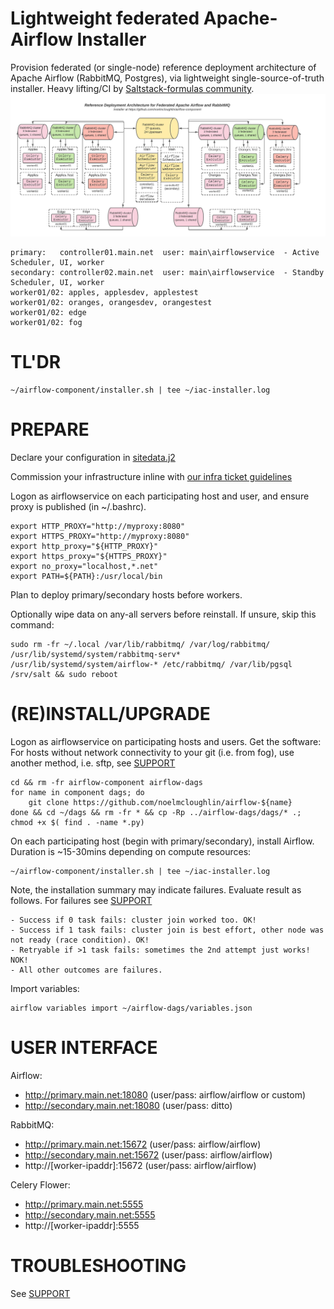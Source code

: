 # Lightweight federated Apache-Airflow Installer

Provision federated (or single-node) reference deployment architecture of Apache Airflow (RabbitMQ, Postgres), via lightweight single-source-of-truth installer. Heavy lifting/CI by [Saltstack-formulas community](https://github.com/saltstack-formulas).
![Airflow-Component](/templates/img/airflow-component.png?raw=true "Federated Airflow, Reference Deployment Architecture")

    primary:   controller01.main.net  user: main\airflowservice  - Active Scheduler, UI, worker
    secondary: controller02.main.net  user: main\airflowservice  - Standby Scheduler, UI, worker
    worker01/02: apples, applesdev, applestest
    worker01/02: oranges, orangesdev, orangestest
    worker01/02: edge
    worker01/02: fog

# TL'DR

    ~/airflow-component/installer.sh | tee ~/iac-installer.log

# PREPARE

Declare your configuration in [sitedata.j2](https://github.com/noelmcloughlin/airflow-component/blob/master/sitedata.j2)

Commission your infrastructure inline with [our infra ticket guidelines](https://github.com/noelmcloughlin/airflow-component/blob/master/INFRA.md)

Logon as airflowservice on each participating host and user, and ensure proxy is published (in ~/.bashrc).

    export HTTP_PROXY="http://myproxy:8080"
    export HTTPS_PROXY="http://myproxy:8080"
    export http_proxy="${HTTP_PROXY}"
    export https_proxy="${HTTPS_PROXY}"
    export no_proxy="localhost,*.net"
    export PATH=${PATH}:/usr/local/bin

Plan to deploy primary/secondary hosts before workers.

Optionally wipe data on any-all servers before reinstall. If unsure, skip this command:

    sudo rm -fr ~/.local /var/lib/rabbitmq/ /var/log/rabbitmq/ /usr/lib/systemd/system/rabbitmq-serv* /usr/lib/systemd/system/airflow-* /etc/rabbitmq/ /var/lib/pgsql /srv/salt && sudo reboot


# (RE)INSTALL/UPGRADE

Logon as airflowservice on participating hosts and users. Get the software: For hosts without network connectivity to your git (i.e. from fog), use another method, i.e. sftp, see [SUPPORT](https://github.com/noelmcloughlin/airflow-component/blob/master/SUPPORT.md)

    cd && rm -fr airflow-component airflow-dags
    for name in component dags; do
        git clone https://github.com/noelmcloughlin/airflow-${name}
    done && cd ~/dags && rm -fr * && cp -Rp ../airflow-dags/dags/* .; chmod +x $( find . -name *.py)

On each participating host (begin with primary/secondary), install Airflow. Duration is ~15-30mins depending on compute resources:

    ~/airflow-component/installer.sh | tee ~/iac-installer.log

Note, the installation summary may indicate failures. Evaluate result as follows. For failures see [SUPPORT](https://github.com/noelmcloughlin/airflow-component/blob/master/SUPPORT.md)

    - Success if 0 task fails: cluster join worked too. OK!
    - Success if 1 task fails: cluster join is best effort, other node was not ready (race condition). OK!
    - Retryable if >1 task fails: sometimes the 2nd attempt just works! NOK!
    - All other outcomes are failures.

Import variables:

    airflow variables import ~/airflow-dags/variables.json

# USER INTERFACE

Airflow:
- http://primary.main.net:18080    (user/pass: airflow/airflow or custom)
- http://secondary.main.net:18080  (user/pass: ditto)

RabbitMQ:
- http://primary.main.net:15672    (user/pass: airflow/airflow)
- http://secondary.main.net:15672  (user/pass: airflow/airflow)
- http://[worker-ipaddr]:15672           (user/pass: airflow/airflow)

Celery Flower:
- http://primary.main.net:5555
- http://secondary.main.net:5555
- http://[worker-ipaddr]:5555

# TROUBLESHOOTING

See [SUPPORT](https://github.com/noelmcloughlin/airflow-component/blob/master/SUPPORT.md)

